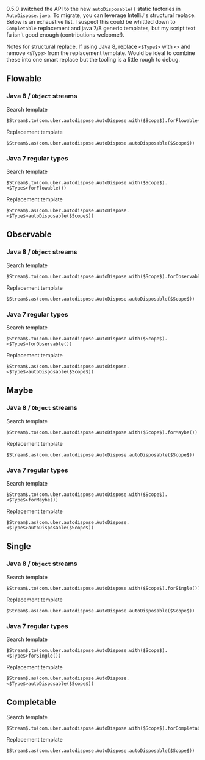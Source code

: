 0.5.0 switched the API to the new `autoDisposable()` static factories in `AutoDispose.java`. To migrate, you can leverage IntelliJ's structural replace. Below is an exhaustive list. I suspect this could be whittled down to `Completable` replacement and java 7/8 generic templates, but my script text fu isn't good enough (contributions welcome!).

Notes for structural replace. If using Java 8, replace `<$Type$>` with `<>` and remove `<$Type>` from the replacement template. Would be ideal to combine these into one smart replace but the tooling is a little rough to debug.

## Flowable
### Java 8 / `Object` streams
Search template
```
$Stream$.to(com.uber.autodispose.AutoDispose.with($Scope$).forFlowable())
```
Replacement template
```
$Stream$.as(com.uber.autodispose.AutoDispose.autoDisposable($Scope$))
```

### Java 7 regular types
Search template
```
$Stream$.to(com.uber.autodispose.AutoDispose.with($Scope$).<$Type$>forFlowable())
```
Replacement template
```
$Stream$.as(com.uber.autodispose.AutoDispose.<$Type$>autoDisposable($Scope$))
```

## Observable
### Java 8 / `Object` streams
Search template
```
$Stream$.to(com.uber.autodispose.AutoDispose.with($Scope$).forObservable())
```
Replacement template
```
$Stream$.as(com.uber.autodispose.AutoDispose.autoDisposable($Scope$))
```

### Java 7 regular types
Search template
```
$Stream$.to(com.uber.autodispose.AutoDispose.with($Scope$).<$Type$>forObservable())
```
Replacement template
```
$Stream$.as(com.uber.autodispose.AutoDispose.<$Type$>autoDisposable($Scope$))
```

## Maybe
### Java 8 / `Object` streams
Search template
```
$Stream$.to(com.uber.autodispose.AutoDispose.with($Scope$).forMaybe())
```
Replacement template
```
$Stream$.as(com.uber.autodispose.AutoDispose.autoDisposable($Scope$))
```

### Java 7 regular types
Search template
```
$Stream$.to(com.uber.autodispose.AutoDispose.with($Scope$).<$Type$>forMaybe())
```
Replacement template
```
$Stream$.as(com.uber.autodispose.AutoDispose.<$Type$>autoDisposable($Scope$))
```

## Single
### Java 8 / `Object` streams
Search template
```
$Stream$.to(com.uber.autodispose.AutoDispose.with($Scope$).forSingle())
```
Replacement template
```
$Stream$.as(com.uber.autodispose.AutoDispose.autoDisposable($Scope$))
```

### Java 7 regular types
Search template
```
$Stream$.to(com.uber.autodispose.AutoDispose.with($Scope$).<$Type$>forSingle())
```
Replacement template
```
$Stream$.as(com.uber.autodispose.AutoDispose.<$Type$>autoDisposable($Scope$))
```

## Completable
Search template
```
$Stream$.to(com.uber.autodispose.AutoDispose.with($Scope$).forCompletable())
```
Replacement template
```
$Stream$.as(com.uber.autodispose.AutoDispose.autoDisposable($Scope$))
```
